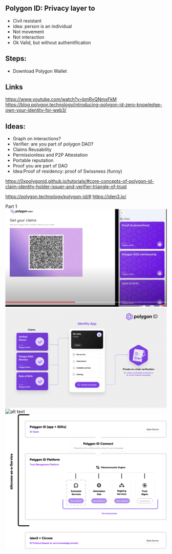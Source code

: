 ## Polygon ID: Privacy layer to 
- Civil resistant 
- idea: person is an individual
- Not movement
- Not interaction
- Ok Valid, but without authentification


## Steps:
- Download Polygon Wallet

## Links
https://www.youtube.com/watch?v=bmRvQNmxFkM
https://blog.polygon.technology/introducing-polygon-id-zero-knowledge-own-your-identity-for-web3/

## Ideas: 
- Graph on interactions?
- Verifier: are you part of polygon DAO?
- Claims Reusability
- Permissionless and P2P Attestation
- Portable reputation
- Proof you are part of DAO
- Idea:Proof of residency: proof of Swissness (funny)

https://0xpolygonid.github.io/tutorials/#core-concepts-of-polygon-id-claim-identity-holder-issuer-and-verifier-triangle-of-trust

https://polygon.technology/polygon-id/#
https://iden3.io/


Part 1
![alt text](img/polygon/Get%20your%20claims.png?raw=true)
![alt text](img/polygon/Identity%20App.png?raw=true)
![alt text](img/polygon/Get%20your%20claims.png%0D?raw=true)
![](img/polygon/Polygon%20ID%20Connect.webp) 
